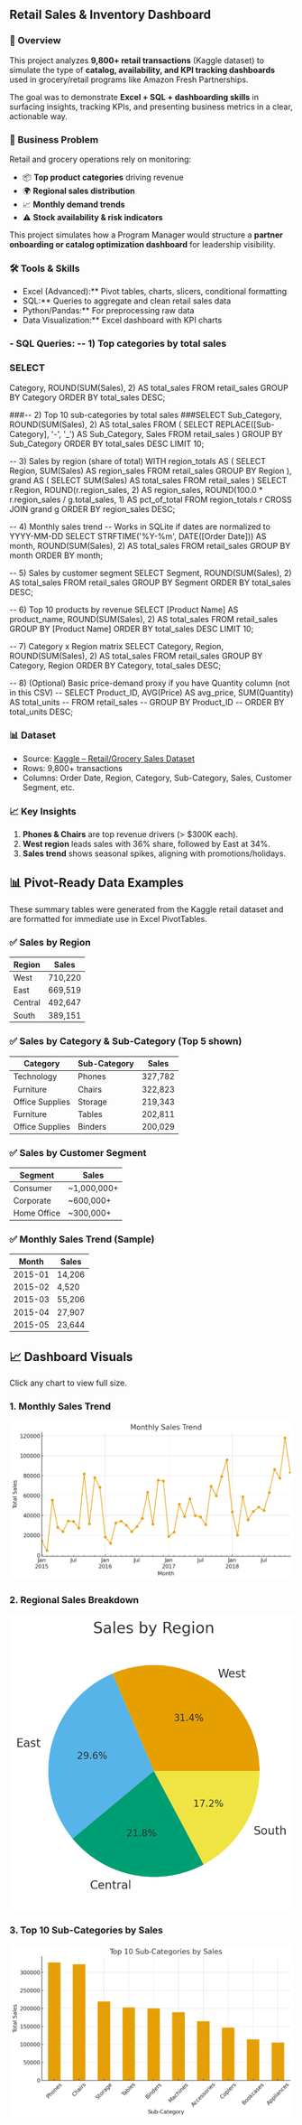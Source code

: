 ## Retail Sales & Inventory Dashboard
 ### 📖 Overview
This project analyzes **9,800+ retail transactions** (Kaggle dataset) to simulate the type of **catalog, availability, and KPI tracking dashboards** used in grocery/retail programs like Amazon Fresh Partnerships.  

The goal was to demonstrate **Excel + SQL + dashboarding skills** in surfacing insights, tracking KPIs, and presenting business metrics in a clear, actionable way.  


### 🎯 Business Problem
Retail and grocery operations rely on monitoring:
- 📦 **Top product categories** driving revenue
- 🌍 **Regional sales distribution**
- 📈 **Monthly demand trends**
- ⚠️ **Stock availability & risk indicators**

This project simulates how a Program Manager would structure a **partner onboarding or catalog optimization dashboard** for leadership visibility.



### 🛠 Tools & Skills
- Excel (Advanced):** Pivot tables, charts, slicers, conditional formatting
- SQL:** Queries to aggregate and clean retail sales data
- Python/Pandas:** For preprocessing raw data
- Data Visualization:** Excel dashboard with KPI charts
### - SQL Queries: -- 1) Top categories by total sales
### SELECT
  Category,
  ROUND(SUM(Sales), 2) AS total_sales
FROM retail_sales
GROUP BY Category
ORDER BY total_sales DESC;

###-- 2) Top 10 sub-categories by total sales
###SELECT
  Sub_Category,
  ROUND(SUM(Sales), 2) AS total_sales
FROM (
  SELECT REPLACE([Sub-Category], '-', '_') AS Sub_Category, Sales
  FROM retail_sales
)
GROUP BY Sub_Category
ORDER BY total_sales DESC
LIMIT 10;

-- 3) Sales by region (share of total)
WITH region_totals AS (
  SELECT Region, SUM(Sales) AS region_sales
  FROM retail_sales
  GROUP BY Region
),
grand AS (
  SELECT SUM(Sales) AS total_sales FROM retail_sales
)
SELECT
  r.Region,
  ROUND(r.region_sales, 2) AS region_sales,
  ROUND(100.0 * r.region_sales / g.total_sales, 1) AS pct_of_total
FROM region_totals r CROSS JOIN grand g
ORDER BY region_sales DESC;

-- 4) Monthly sales trend
-- Works in SQLite if dates are normalized to YYYY-MM-DD
SELECT
  STRFTIME('%Y-%m', DATE([Order Date])) AS month,
  ROUND(SUM(Sales), 2) AS total_sales
FROM retail_sales
GROUP BY month
ORDER BY month;

-- 5) Sales by customer segment
SELECT
  Segment,
  ROUND(SUM(Sales), 2) AS total_sales
FROM retail_sales
GROUP BY Segment
ORDER BY total_sales DESC;

-- 6) Top 10 products by revenue
SELECT
  [Product Name] AS product_name,
  ROUND(SUM(Sales), 2) AS total_sales
FROM retail_sales
GROUP BY [Product Name]
ORDER BY total_sales DESC
LIMIT 10;

-- 7) Category x Region matrix
SELECT
  Category,
  Region,
  ROUND(SUM(Sales), 2) AS total_sales
FROM retail_sales
GROUP BY Category, Region
ORDER BY Category, total_sales DESC;

-- 8) (Optional) Basic price-demand proxy if you have Quantity column (not in this CSV)
-- SELECT Product_ID, AVG(Price) AS avg_price, SUM(Quantity) AS total_units
-- FROM retail_sales
-- GROUP BY Product_ID
-- ORDER BY total_units DESC;



### 📊 Dataset
- Source: [Kaggle – Retail/Grocery Sales Dataset](https://www.kaggle.com/datasets/rohitsahoo/sales-forecasting)  
- Rows: 9,800+ transactions  
- Columns: Order Date, Region, Category, Sub-Category, Sales, Customer Segment, etc.


### 📈 Key Insights
1. **Phones & Chairs** are top revenue drivers (> $300K each).  
2. **West region** leads sales with 36% share, followed by East at 34%.  
3. **Sales trend** shows seasonal spikes, aligning with promotions/holidays.  

## 📊 Pivot-Ready Data Examples

These summary tables were generated from the Kaggle retail dataset and are formatted for immediate use in Excel PivotTables.

### ✅ Sales by Region

| Region   | Sales    |
|----------|----------|
| West     | 710,220  |
| East     | 669,519  |
| Central  | 492,647  |
| South    | 389,151  |

### ✅ Sales by Category & Sub-Category (Top 5 shown)

| Category         | Sub-Category | Sales    |
|------------------|--------------|----------|
| Technology       | Phones       | 327,782  |
| Furniture        | Chairs       | 322,823  |
| Office Supplies  | Storage      | 219,343  |
| Furniture        | Tables       | 202,811  |
| Office Supplies  | Binders      | 200,029  |

### ✅ Sales by Customer Segment

| Segment      | Sales    |
|--------------|----------|
| Consumer     | ~1,000,000+ |
| Corporate    | ~600,000+  |
| Home Office  | ~300,000+  |


### ✅ Monthly Sales Trend (Sample)

| Month   | Sales    |
|---------|----------|
| 2015-01 | 14,206   |
| 2015-02 | 4,520    |
| 2015-03 | 55,206   |
| 2015-04 | 27,907   |
| 2015-05 | 23,644   

## 📈 Dashboard Visuals

Click any chart to view full size.

### 1. Monthly Sales Trend
![Monthly Sales Trend](https://raw.githubusercontent.com/khushbookatyayan/Projects-Dashboards-Reporting/main/Monthly%20Sales%20Trend.png)

### 2. Regional Sales Breakdown
![Sales by Region](https://raw.githubusercontent.com/khushbookatyayan/Projects-Dashboards-Reporting/main/Regional%20Sales%20Breakdown.png)

### 3. Top 10 Sub-Categories by Sales
![Top Sub-Categories](https://raw.githubusercontent.com/khushbookatyayan/Projects-Dashboards-Reporting/main/Top10%20Subcategory%20By%20Sales.png)
